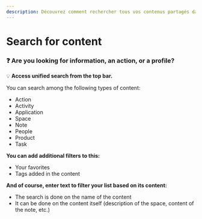 ```yaml
---
description: Découvrez comment rechercher tous vos contenus partagés dans votre Hub
---
```


# Search for content

### &#x20;:question: Are you looking for information, an action, or a profile?

:bulb: **Access unified search from the top bar.**

You can search among the following types of content:

- Action
- Activity
- Application
- Space
- Note
- People
- Product
- Task

**You can add additional filters to this:**

- Your favorites
- Tags added in the content

**And of course, enter text to filter your list based on its content:**

- The search is done on the name of the content
- It can be done on the content itself (description of the space, content of the note, etc.)
